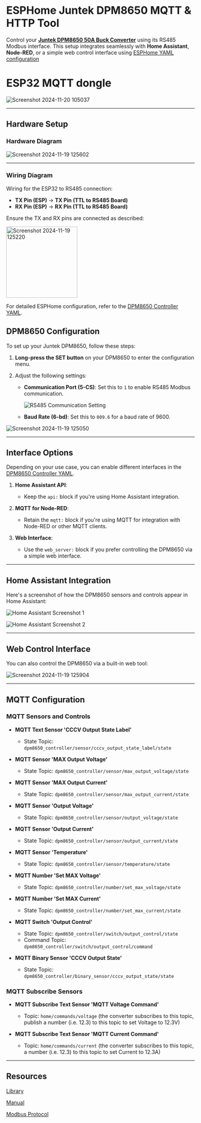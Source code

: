 # ESPHome Juntek DPM8650 MQTT & HTTP Tool

Control your **[Juntek DPM8650 50A Buck Converter](./JT-DPM8650_Datasheet-EN_2024-02-14.pdf)** using its RS485 Modbus interface. This setup integrates seamlessly with **Home Assistant**, **Node-RED**, or a simple web control interface using [ESPHome YAML configuration](./dpm8650_controller.YAML)



# ESP32 MQTT dongle

![Screenshot 2024-11-20 105037](https://github.com/user-attachments/assets/9da001c9-dc4f-4839-ad26-15c840f8210d)


---

## Hardware Setup


### Hardware Diagram


![Screenshot 2024-11-19 125602](https://github.com/user-attachments/assets/147db45e-df32-43c5-aa40-c21b1624f38f)


---

### Wiring Diagram


Wiring for the ESP32 to RS485 connection:

- **TX Pin (ESP)** → **TX Pin (TTL to RS485 Board)**
- **RX Pin (ESP)** → **RX Pin (TTL to RS485 Board)**

Ensure the TX and RX pins are connected as described:

<img width="190" alt="Screenshot 2024-11-19 125220" src="https://github.com/user-attachments/assets/dd39aa32-035a-4258-9c77-b1909ab9c67b">


For detailed ESPHome configuration, refer to the [DPM8650 Controller YAML](./dpm8650_controller.YAML).


## DPM8650 Configuration

To set up your Juntek DPM8650, follow these steps:

1. **Long-press the SET button** on your DPM8650 to enter the configuration menu.
2. Adjust the following settings:

   - **Communication Port (5-CS)**: Set this to `1` to enable RS485 Modbus communication.
     
     ![RS485 Communication Setting](https://github.com/user-attachments/assets/3c7d8b94-be98-4546-a028-9f66a0a23167)

   - **Baud Rate (6-bd)**: Set this to `009.6` for a baud rate of 9600.

![Screenshot 2024-11-19 125050](https://github.com/user-attachments/assets/3caa70ed-20bc-4912-88d7-e7dbc53f51af)



---

## Interface Options

Depending on your use case, you can enable different interfaces in the [DPM8650 Controller YAML](./dpm8650_controller.YAML).

1. **Home Assistant API**:
   - Keep the `api:` block if you're using Home Assistant integration.

2. **MQTT for Node-RED**:
   - Retain the `mqtt:` block if you're using MQTT for integration with Node-RED or other MQTT clients.

3. **Web Interface**:
   - Use the `web_server:` block if you prefer controlling the DPM8650 via a simple web interface.
  


---

## Home Assistant Integration

Here's a screenshot of how the DPM8650 sensors and controls appear in Home Assistant:

![Home Assistant Screenshot 1](https://github.com/user-attachments/assets/b4653e18-b158-4e96-b338-9c1baadd233c)

![Home Assistant Screenshot 2](https://github.com/user-attachments/assets/e3875b73-5015-4242-b751-a7b257a10a61)

---

## Web Control Interface

You can also control the DPM8650 via a built-in web tool:

![Screenshot 2024-11-19 125904](https://github.com/user-attachments/assets/1fda96f6-53a5-4ffc-a6ba-e04948965e11)


---

## MQTT Configuration

### MQTT Sensors and Controls

- **MQTT Text Sensor 'CCCV Output State Label'**
  - State Topic: `dpm8650_controller/sensor/cccv_output_state_label/state`

- **MQTT Sensor 'MAX Output Voltage'**
  - State Topic: `dpm8650_controller/sensor/max_output_voltage/state`

- **MQTT Sensor 'MAX Output Current'**
  - State Topic: `dpm8650_controller/sensor/max_output_current/state`

- **MQTT Sensor 'Output Voltage'**
  - State Topic: `dpm8650_controller/sensor/output_voltage/state`

- **MQTT Sensor 'Output Current'**
  - State Topic: `dpm8650_controller/sensor/output_current/state`

- **MQTT Sensor 'Temperature'**
  - State Topic: `dpm8650_controller/sensor/temperature/state`

- **MQTT Number 'Set MAX Voltage'**
  - State Topic: `dpm8650_controller/number/set_max_voltage/state`

- **MQTT Number 'Set MAX Current'**
  - State Topic: `dpm8650_controller/number/set_max_current/state`

- **MQTT Switch 'Output Control'**
  - State Topic: `dpm8650_controller/switch/output_control/state`
  - Command Topic: `dpm8650_controller/switch/output_control/command`

- **MQTT Binary Sensor 'CCCV Output State'**
  - State Topic: `dpm8650_controller/binary_sensor/cccv_output_state/state`

### MQTT Subscribe Sensors

- **MQTT Subscribe Text Sensor 'MQTT Voltage Command'**
  - Topic: `home/commands/voltage`
    (the converter subscribes to this topic, publish a number (i.e. 12.3) to this topic to set Voltage to 12.3V)

- **MQTT Subscribe Text Sensor 'MQTT Current Command'**
  - Topic: `home/commands/current`
     (the converter subscribes to this topic, a number (i.e. 12.3) to this topic to set Current to 12.3A)

---
## Resources

[Library](https://github.com/Lotiq/DPM8600)

[Manual](./JT-DPM8600-Manual_2024-05-24.pdf)

[Modbus Protocol](./JT-DPM86XX_Communication_protocol_2023-01-05.pdf)



